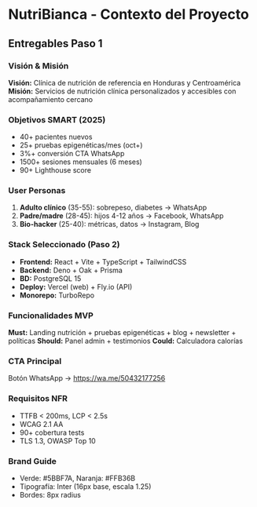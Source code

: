 # NutriBianca - Contexto del Proyecto

## Entregables Paso 1

### Visión & Misión
**Visión:** Clínica de nutrición de referencia en Honduras y Centroamérica
**Misión:** Servicios de nutrición clínica personalizados y accesibles con acompañamiento cercano

### Objetivos SMART (2025)
- 40+ pacientes nuevos
- 25+ pruebas epigenéticas/mes (oct+)
- 3%+ conversión CTA WhatsApp
- 1500+ sesiones mensuales (6 meses)
- 90+ Lighthouse score

### User Personas
1. **Adulto clínico** (35-55): sobrepeso, diabetes → WhatsApp
2. **Padre/madre** (28-45): hijos 4-12 años → Facebook, WhatsApp  
3. **Bio-hacker** (25-40): métricas, datos → Instagram, Blog

### Stack Seleccionado (Paso 2)
- **Frontend:** React + Vite + TypeScript + TailwindCSS
- **Backend:** Deno + Oak + Prisma
- **BD:** PostgreSQL 15
- **Deploy:** Vercel (web) + Fly.io (API)
- **Monorepo:** TurboRepo

### Funcionalidades MVP
**Must:** Landing nutrición + pruebas epigenéticas + blog + newsletter + políticas
**Should:** Panel admin + testimonios
**Could:** Calculadora calorías

### CTA Principal
Botón WhatsApp → https://wa.me/50432177256

### Requisitos NFR
- TTFB < 200ms, LCP < 2.5s
- WCAG 2.1 AA
- 90+ cobertura tests
- TLS 1.3, OWASP Top 10

### Brand Guide
- Verde: #5BBF7A, Naranja: #FFB36B
- Tipografía: Inter (16px base, escala 1.25)
- Bordes: 8px radius
